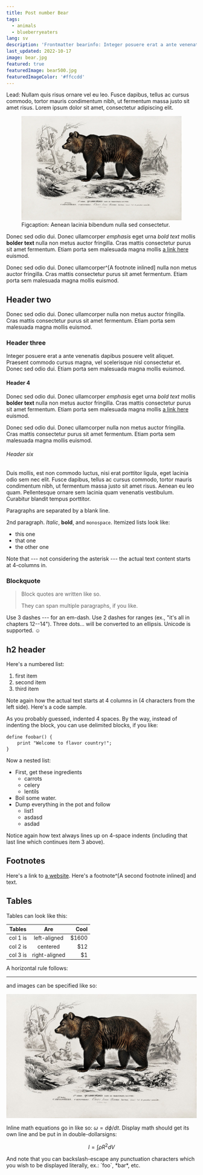 ```yaml
---
title: Post number Bear
tags:
  - animals
  - blueberryeaters
lang: sv
description: 'Frontmatter bearinfo: Integer posuere erat a ante venenatis dapibus posuere velit aliquet.'
last_updated: 2022-10-17
image: bear.jpg
featured: true
featuredImage: bear500.jpg
featuredImageColor: '#ffccdd'
---
```


<p class="lead">Lead: Nullam quis risus ornare vel eu leo. Fusce dapibus, tellus ac cursus commodo, tortor mauris condimentum nibh, ut fermentum massa justo sit amet risus. Lorem ipsum dolor sit amet, consectetur adipiscing elit.</p>

<figure class="extend">
<img src="bear.webp" alt="da bears! width="1600" width="1038" />
<figcaption>Figcaption: Aenean lacinia bibendum nulla sed consectetur.</figcaption>
</figure>

Donec sed odio dui. Donec ullamcorper _emphasis_ eget urna _bold text_ mollis **bolder text** nulla non metus auctor fringilla. Cras mattis consectetur purus sit amet fermentum. Etiam porta sem malesuada magna mollis [a link here](https://github.com/woocommerce/FlexSlider) euismod.

Donec sed odio dui. Donec ullamcorper^[A footnote inlined] nulla non metus auctor fringilla. Cras mattis consectetur purus sit amet fermentum. Etiam porta sem malesuada magna mollis euismod.

## Header two

Donec sed odio dui. Donec ullamcorper nulla non metus auctor fringilla. Cras mattis consectetur purus sit amet fermentum. Etiam porta sem malesuada magna mollis euismod.

### Header three

Integer posuere erat a ante venenatis dapibus posuere velit aliquet. Praesent commodo cursus magna, vel scelerisque nisl consectetur et. Donec sed odio dui. Etiam porta sem malesuada magna mollis euismod.

#### Header 4

Donec sed odio dui. Donec ullamcorper _emphasis_ eget urna _bold text_ mollis **bolder text** nulla non metus auctor fringilla. Cras mattis consectetur purus sit amet fermentum. Etiam porta sem malesuada magna mollis [a link here](https://github.com/woocommerce/FlexSlider) euismod.

Donec sed odio dui. Donec ullamcorper nulla non metus auctor fringilla. Cras mattis consectetur purus sit amet fermentum. Etiam porta sem malesuada magna mollis euismod.


###### Header six

Duis mollis, est non commodo luctus, nisi erat porttitor ligula, eget lacinia odio sem nec elit. Fusce dapibus, tellus ac cursus commodo, tortor mauris condimentum nibh, ut fermentum massa justo sit amet risus. Aenean eu leo quam. Pellentesque ornare sem lacinia quam venenatis vestibulum. Curabitur blandit tempus porttitor.

Paragraphs are separated by a blank line.

2nd paragraph. _Italic_, **bold**, and `monospace`. Itemized lists
look like:

- this one
- that one
- the other one

Note that --- not considering the asterisk --- the actual text
content starts at 4-columns in.

### Blockquote

> Block quotes are
> written like so.
>
> They can span multiple paragraphs,
> if you like.

Use 3 dashes --- for an em-dash. Use 2 dashes for ranges (ex., "it's all
in chapters 12--14"). Three dots... will be converted to an ellipsis.
Unicode is supported. ☺

## h2 header

Here's a numbered list:

1. first item
2. second item
3. third item

Note again how the actual text starts at 4 columns in (4 characters
from the left side). Here's a code sample.

As you probably guessed, indented 4 spaces. By the way, instead of
indenting the block, you can use delimited blocks, if you like:

```
define foobar() {
    print "Welcome to flavor country!";
}
```

Now a nested list:

- First, get these ingredients
  - carrots
  - celery
  - lentils
- Boil some water.
- Dump everything in the pot and follow
  - list1
  - asdasd
  - asdad

Notice again how text always lines up on 4-space indents (including
that last line which continues item 3 above).

## Footnotes

Here's a link to [a website](http://foo.bar). Here's a footnote^[A second footnote inlined] and text.

## Tables

Tables can look like this:

| Tables   |      Are      |  Cool |
| -------- | :-----------: | ----: |
| col 1 is | left-aligned  | $1600 |
| col 2 is |   centered    |   $12 |
| col 3 is | right-aligned |    $1 |

A horizontal rule follows:

---

and images can be specified like so:

![alt bear text](bear.jpg 'title: Bear title')

Inline math equations go in like so: $\omega = d\phi / dt$. Display
math should get its own line and be put in in double-dollarsigns:

$$I = \int \rho R^{2} dV$$

And note that you can backslash-escape any punctuation characters
which you wish to be displayed literally, ex.: \`foo\`, \*bar\*, etc.
